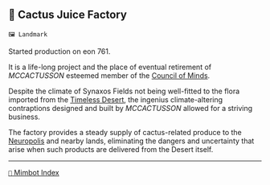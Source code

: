 ## 🌵 Cactus Juice Factory

`🖼️ Landmark`

Started production on eon 761.

It is a life-long project and the place of eventual retirement of  _MCCACTUSSON_ esteemed member of the [Council of Minds](<https://zeithalt.github.io/r/council_of_minds.html>).

Despite the climate of Synaxos Fields not being well-fitted to the flora imported from the [Timeless Desert](<https://zeithalt.github.io/r/timeless_desert.html>), the ingenius climate-altering contraptions designed and built by _MCCACTUSSON_ allowed for a striving business.

The factory provides a steady supply of cactus-related produce to the [Neuropolis](<https://zeithalt.github.io/r/neuropolis.html>) and nearby lands, eliminating the dangers and uncertainty that arise when such products are delivered from the Desert itself.


-----
[`📑` Mimbot Index](<https://zeithalt.github.io/r/#32c0>)
<!---
keywords:  mccactusson, synaxos fields
aliases: 
-->